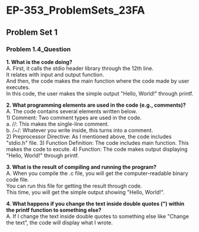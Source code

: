 # EP-353_ProblemSets_23FA

## Problem Set 1

### Problem 1.4_Question

**1. What is the code doing?** <br />
A. First, it calls the stdio header library through the 12th line. <br />
It relates with input and output function. <br />
And then, the code makes the main function where the code made by user executes. <br />
In this code, the user makes the simple output "Hello, World!" through printf. <br />

**2. What programming elements are used in the code (e.g., comments)?** <br />
A. The code contains several elements written below. <br /> 1) Comment: Two comment types are used in the code. <br />
a. //: This makes the single-line comment. <br />
b. /_~_/: Whatever you write inside, this turns into a comment. <br /> 2) Preprocessor Directive: As I mentioned above, the code includes "stdio.h" file. 3) Function Definition: The code includes main function. This makes the code to excute. 4) Function: The code makes output displaying "Hello, World!" through printf.

**3. What is the result of compiling and running the program?** <br />
A. When you compile the .c file, you will get the computer-readable binary code file. <br />
You can run this file for getting the result through code. <br />
This time, you will get the simple output showing "Hello, World!".

**4. What happens if you change the text inside double quotes (") within the printf function to something else?** <br />
A. If I change the text inside double quotes to something else like "Change the text", the code will display what I wrote.
